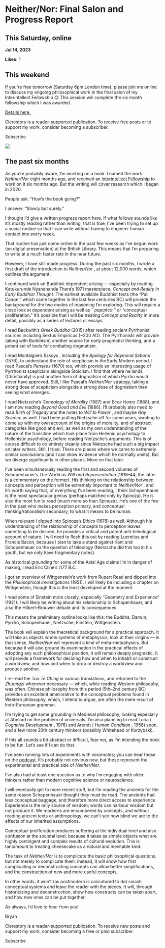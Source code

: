 # Neither/Nor: Final Salon and Progress Report

## This Saturday, online

**Jul 14, 2023**

**Likes:** 1

## This weekend

If you're free tomorrow (Saturday 6pm London time), please join me online to discuss my ongoing philosophical work in the final salon of my Interintellect Fellowship 😊 This session will complete the six month fellowship which I was awarded.

[Details here.](https://interintellect.com/salon/bryan-kam-on-neither-nor-second-session/)

Clerestory is a reader-supported publication. To receive free posts or to support my work, consider becoming a subscriber.

Subscribe

[![](https://substackcdn.com/image/fetch/w_1456,c_limit,f_auto,q_auto:good,fl_progressive:steep/https%3A%2F%2Fsubstack-post-media.s3.amazonaws.com%2Fpublic%2Fimages%2Fecf02747-4dec-4295-9046-5215a8c22e23_620x413.jpeg)](https://substackcdn.com/image/fetch/f_auto,q_auto:good,fl_progressive:steep/https%3A%2F%2Fsubstack-post-media.s3.amazonaws.com%2Fpublic%2Fimages%2Fecf02747-4dec-4295-9046-5215a8c22e23_620x413.jpeg)

## The past six months

As you’re probably aware, I’m working on a book. I named the work _Neither/Nor_ eight months ago, and received an [Interintellect Fellowship](https://interintellect.com/series/interintellect-fellow-bryan-kam/) to work on it six months ago. But the writing will cover research which I began in 2020.

People ask: “How’s the book going?”

I answer: “Slowly but surely.”

I thought I’d give a written progress report here. If what follows sounds like it’s mostly reading rather than writing, that is true; I’ve been trying to set up a social routine so that I can write without having to engineer human contact into every week.

That routine has just come online in the past few weeks as I’ve begun work (on digital preservation) at the British Library. This means that I’m preparing to write at a much faster rate in the near future.

However, I have still made progress. During the past six months, I wrote a first draft of the introduction to _Neither/Nor_ , at about 12,000 words, which outlines the argument.

I continued work on Buddhist dependent arising — especially by reading Katukurunde Nyanananda Thera’s 1971 masterpiece, _Concept and Reality in Early Buddhist Thought_. The earliest available Buddhist texts (the “Pali Canon,” which came together in the last few centuries BC) will provide the background for the two modes of reasoning I’m exploring. This will require a close look at dependent arising as well as “ _papañca_ ” or “conceptual proliferation.” It’s possible that I will be treating _Concept and Reality_ in more detail, possibly as a series of lectures or essays.

I read Beckwith’s _Greek Buddha_ (2015) after reading ancient Pyrrhonist sources including Sextus Empiricus (~200 AD). The Pyrrhonists will provide (along with Buddhism) another source for early pragmatist thinking, and a potent set of tools for combating dogmatism.

I read Montaigne’s _Essays_ , including the _Apology for Raymond Sebond_ (1576), to understand the role of scepticism in the Early Modern period. I read Pascal’s _Pensées_ (1670) too, which provide an interesting usage of Pyrrhonist scepticism alongside Stoicism. I find that where he lands (Christianity) is just another form of dogmatism of which Pyrrho would never have approved. Still, I like Pascal’s _Neither/Nor_ strategy, taking a strong dose of scepticism alongside a strong dose of dogmatism then seeing what emerges.

I read Nietzsche’s _Genealogy of Morality_ (1887) and _Ecce Homo_ (1888), and I am now reading _Beyond Good and Evil_ (1886). I’ll probably also need to read _Birth of Tragedy_ and the notes to _Will to Power_ , and maybe _Gay Science_ as well. I had been putting Nietzsche off for some years, wanting to come up with my own account of the origins of morality, and of abstract categories like good and evil, as well as my own understanding of the nature of the transition which took place from Hellenic psychology to Hellenistic psychology, before reading Nietzsche’s arguments. This is of course difficult to do entirely cleanly since Nietzsche had such a big impact on later writers. Still, I tried. There are places where we came to extremely similar conclusions (and I can show evidence which he normally omits). But we diverge significantly in other places. More on that later.

I’ve been simultaneously reading the first and second volumes of Schopenhauer’s _The World as Will and Representation_ (1818–44; the latter is a commentary on the former). His thinking on the relationship between concepts and perception will be extremely important to _Neither/Nor_ , and it’s worth saying that, of everything I’ve been reading, I think Schopenhauer is the most spectacular genius (perhaps matched only by Spinoza). He is also the most fun to read (much more so than Spinoza). He’s one of the few in the past who makes perception primary, and conceptual thinking/rationalism secondary, to what it means to be human.

When relevant I dipped into Spinoza’s _Ethics_ (1678) as well. Although his understanding of the relationship of concepts to perception leaves something to be desired, he provides a critical and potent anti-teleological account of nature. I will need to flesh this out by reading Lucretius and Francis Bacon, because I plan to take a stand against Kant and Schopenhauer on the question of teleology (Nietzsche did this too in his youth, but we only have fragmentary notes).

As historical grounding for some of the Axial Age claims I’m in danger of making, I read Eric Cline’s _1177 B.C_.

I got an overview of Wittgenstein’s work from Rupert Read and dipped into the _Philosophical Investigations_ (1951). I will likely be including a chapter on Wittgenstein, though this is the least developed at the moment.

I read some of Einstein more closely, especially “Geometry and Experience” (1921). I will likely be writing about his relationship to Schopenhauer, and also the Hilbert–Brouwer debate and its consequences.

This means the preliminary outline looks like this: the Buddha, Darwin, Pyrrho, Schopenhauer, Nietzsche, Einstein, Wittgenstein.

The book will explain the theoretical background for a practical approach. It will take as objects whole systems of metaphysics, look at their origins — in that sense, _Neither/Nor_ will represent a kind of meta-metaphysics. But because it will also ground its examination in the practical effects of adopting any such philosophical position, it will remain deeply pragmatic. It will provide a framework for deciding how and when to inhabit or construct a worldview, and how and when to drop or destroy a worldview and produce another.

I re-read the _Tao Te Ching_ in various translations, and returned to the _Zhuangzi_ whenever necessary — which, while reading Western philosophy, was often. Chinese philosophy from this period (5th–2nd century BC) provides an excellent ameliorative to the conceptual problems found in Western philosophy, which, I intend to argue, are often the mere result of Indo-European grammar.

I’m trying to get some grounding in Medieval philosophy, looking especially at Abelard on the problem of universals. I’m also planning to read Luria ( _Cognitive Development_ , 1976) and Arendt ( _Human Condition_ , 1958) soon, and a few more 20th century thinkers (possibly Whitehead or Korzybski).

If this all sounds a bit abstract or difficult, fear not, as I’m intending the book to be fun. Let’s see if I can do that.

I’ve been running lots of experiments with voicenotes; you can hear those on the [podcast](https://podfollow.com/bkam). It’s probably not obvious now, but these represent the experimental and practical side of _Neither/Nor_.

I’ve also had at least one question as to why I’m engaging with older thinkers rather than modern cognitive science or neuroscience.

I will eventually get to more recent stuff, but I’m reading the ancients for the same reason Schopenhauer thought they must be read. The ancients had less conceptual baggage, and therefore more direct access to experience. Experience is the only source of wisdom; words can harbour wisdom but not produce it. We moderns are encumbered by concepts, and without reading ancient texts or anthropology, we can’t see how blind we are to the effects of our inherited assumptions.

Conceptual proliferation produces suffering at the individual level and also confusion at the societal level, because it takes as simple objects what are highly contingent and complex results of cultural evolution. This is tantamount to treating cheesecake as a natural and inevitable kind.

The task of _Neither/Nor_ is to complicate the basic philosophical questions, but not merely to complicate them. Instead, it will show how first complicating or deconstructing concepts can allow better simplifications, and the construction of new and more useful concepts.

In other words, it won’t (as postmodern is caricatured to do) smash conceptual systems and leave the reader with the pieces. It will, through historicizing and deconstruction, show how constructs can be taken apart, and how new ones can be put together.

As always, I’d love to hear from you!

Bryan

Clerestory is a reader-supported publication. To receive new posts and support my work, consider becoming a free or paid subscriber.

Subscribe
